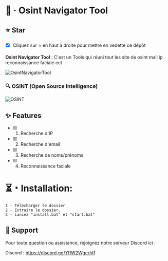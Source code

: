 # 🚀 · Osint Navigator Tool

## **⭐ Star**

- [x] Cliquez sur ⭐ en haut à droite pour mettre en vedette ce dépôt

**Osint Navigator Tool** : C'est un Tools qui réuni tout les site de osint mail ip reconnaissance faciale ect .

![OsintNavigatorTool](https://media.discordapp.net/attachments/1263924985626497024/1264351250116251789/image.png?ex=669d8e5c&is=669c3cdc&hm=4e338d8080311ab5b7fdefa44756523620a2057634e6c6204f3a74a500e5c035&=&format=webp&quality=lossless)

### **🔍 OSINT (Open Source Intelligence)**

![OSINT](https://media.discordapp.net/attachments/1263924985626497024/1263941541114937344/1dC6yYmAkwVq2UeF8HngSVw.png?ex=669c10ca&is=669abf4a&hm=39a261c1a215a6fdbc79b8e2e37b426a9f675434713ddc5caff39b05fb781080&=&format=webp&quality=lossless&width=550&height=310)

## **✨ Features**

- [x] 1. Recherche d'IP
- [x] 2. Recherche d'email
- [x] 3. Recherche de noms/prénoms
- [x] 4. Reconnaissance faciale

<h1>⏳・Installation:</h1>
  
```
1 - Télécharger le dossier
2 - Extraire le dossier.
3 - Lancez "install.bat" et "start.bat"
```
</p>

## **:speech_balloon: Support**

Pour toute question ou assistance, rejoignez notre serveur Discord ici :

Discord : https://discord.gg/YRW2WgcrhR
